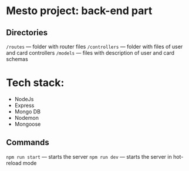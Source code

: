 #  Mesto project: back-end part

## Directories

`/routes` — folder with router files 
`/controllers` — folder with files of user and card controllers
`/models` — files with description of user and card schemas 
 
# Tech stack:

- NodeJs
- Express
- Mongo DB
- Nodemon
- Mongoose

## Commands

`npm run start` — starts the server
`npm run dev` — starts the server in hot-reload mode
